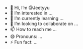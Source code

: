 - 👋 Hi, I’m @Jeetyyu
- 👀 I’m interested in ...
- 🌱 I’m currently learning ...
- 💞️ I’m looking to collaborate on ...
- 📫 How to reach me ...
- 😄 Pronouns: ...
- ⚡ Fun fact: ...

<!---
Jeetyyu/Jeetyyu is a ✨ special ✨ repository because its `README.md` (this file) appears on your GitHub profile.
You can click the Preview link to take a look at your changes.
--->
